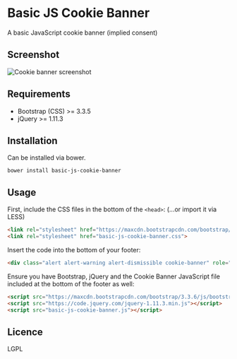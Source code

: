 # Basic JS Cookie Banner
A basic JavaScript cookie banner (implied consent)

## Screenshot

![Cookie banner screenshot](http://i.imgur.com/3sLPVXl.png)

## Requirements

* Bootstrap (CSS) >= 3.3.5
* jQuery >= 1.11.3

## Installation

Can be installed via bower.

`bower install basic-js-cookie-banner`

## Usage
First, include the CSS files in the bottom of the `<head>`: (...or import it via LESS)
```html
<link rel="stylesheet" href="https://maxcdn.bootstrapcdn.com/bootstrap/3.3.6/css/bootstrap.min.css" integrity="sha384-1q8mTJOASx8j1Au+a5WDVnPi2lkFfwwEAa8hDDdjZlpLegxhjVME1fgjWPGmkzs7" crossorigin="anonymous">
<link rel="stylesheet" href="basic-js-cookie-banner.css">
```

Insert the code into the bottom of your footer:
```html
<div class="alert alert-warning alert-dismissible cookie-banner" role="alert"><div style="display: none;" class="close" data-dismiss="alert" aria-label="Close"><span aria-hidden="true">&times;</span></div> We use cookies to improve your experience. Please read our <a href="/cookiepolicy.html">cookie policy</a> for more information about how we use cookies.</div>
```

Ensure you have Bootstrap, jQuery and the Cookie Banner JavaScript file included at the bottom of the footer as well:
```html
<script src="https://maxcdn.bootstrapcdn.com/bootstrap/3.3.6/js/bootstrap.min.js" integrity="sha384-0mSbJDEHialfmuBBQP6A4Qrprq5OVfW37PRR3j5ELqxss1yVqOtnepnHVP9aJ7xS" crossorigin="anonymous"></script>
<script src="https://code.jquery.com/jquery-1.11.3.min.js"></script>
<script src="basic-js-cookie-banner.js"></script>
```

## Licence
LGPL
